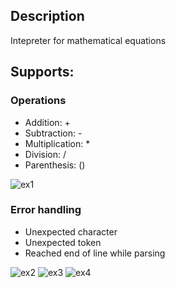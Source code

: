 ## Description

Intepreter for mathematical equations

## Supports:

### Operations

- Addition: +
- Subtraction: -
- Multiplication: *
- Division: /
- Parenthesis: ()

![ex1](https://user-images.githubusercontent.com/57055412/125211097-ef5d8f00-e271-11eb-9df0-6c80bfbd13c5.png)


### Error handling

- Unexpected character
- Unexpected token
- Reached end of line while parsing

![ex2](https://user-images.githubusercontent.com/57055412/125211099-f2587f80-e271-11eb-9826-7652416f0e2c.png)
![ex3](https://user-images.githubusercontent.com/57055412/125211100-f2587f80-e271-11eb-955f-6145d1d0402a.png)
![ex4](https://user-images.githubusercontent.com/57055412/125211101-f2587f80-e271-11eb-8971-d501c78f753b.png)
